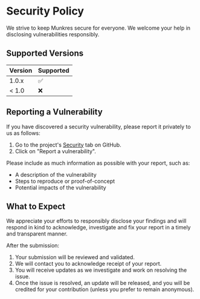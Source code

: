 # Security Policy

We strive to keep Munkres secure for everyone. We welcome your help in disclosing vulnerabilities responsibly.

## Supported Versions

| Version | Supported          |
| ------- | ------------------ |
| 1.0.x   | :white_check_mark: |
| < 1.0   | :x:                |

## Reporting a Vulnerability

If you have discovered a security vulnerability, please report it privately to us as follows:

1. Go to the project's [Security](https://github.com/havelessbemore/munkres/security) tab on GitHub.
2. Click on "Report a vulnerability".

Please include as much information as possible with your report, such as:

- A description of the vulnerability
- Steps to reproduce or proof-of-concept
- Potential impacts of the vulnerability

## What to Expect

We appreciate your efforts to responsibly disclose your findings and will respond in kind to acknowledge, investigate and fix your report in a timely and transparent manner.

After the submission:

1. Your submission will be reviewed and validated.
2. We will contact you to acknowledge receipt of your report.
3. You will receive updates as we investigate and work on resolving the issue.
4. Once the issue is resolved, an update will be released, and you will be credited for your contribution (unless you prefer to remain anonymous).
